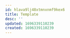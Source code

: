 ```yaml
---
id: hlava9lj48xtmnxnmf9kex6
title: Template
desc: ''
updated: 1696339110239
created: 1696339110239
---
```


